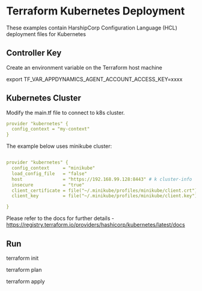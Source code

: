 # Terraform Kubernetes Deployment

These examples contain HarshipCorp Configuration Language (HCL)  deployment files for Kubernetes

## Controller Key

Create an environment variable on the Terraform host machine  

export TF_VAR_APPDYNAMICS_AGENT_ACCOUNT_ACCESS_KEY=xxxx

## Kubernetes Cluster

Modify the main.tf file to connect to k8s cluster. 

```yaml
provider "kubernetes" {
  config_context = "my-context"
}
```

The example below uses minikube cluster: 

```yaml 

provider "kubernetes" {
  config_context     = "minikube"
  load_config_file   = "false"
  host               = "https://192.168.99.128:8443" # k cluster-info 
  insecure           = "true"
  client_certificate = file("~/.minikube/profiles/minikube/client.crt")
  client_key         = file("~/.minikube/profiles/minikube/client.key")

}

```

Please refer to the docs for further details -
 https://registry.terraform.io/providers/hashicorp/kubernetes/latest/docs

## Run 

terraform init  

terraform plan 

terraform apply 


